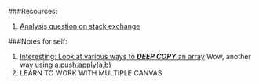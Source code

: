 ###Resources:
1. [Analysis question on stack exchange](http://softwareengineering.stackexchange.com/questions/204260/why-is-binary-search-which-needs-sorted-data-considered-better-than-linear-sear)

###Notes for self:
1. [Interesting: Look at various ways to ***DEEP COPY*** an array](http://stackoverflow.com/a/23536726) 
Wow, another way using [a.push.apply(a,b)](http://stackoverflow.com/a/1374131)
2. LEARN TO WORK WITH MULTIPLE CANVAS 
